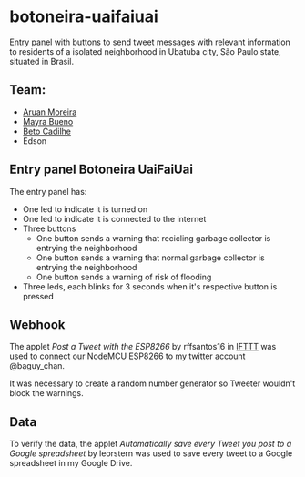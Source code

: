 # botoneira-uaifaiuai
Entry panel with buttons to send tweet messages with relevant information to residents of a isolated neighborhood in Ubatuba city, São Paulo state, situated in Brasil.

## Team:
- [Aruan Moreira](aruanmoraes@gmail.com)
- [Mayra Bueno](https://github.com/baguy)
- [Beto Cadilhe](https://github.com/cadilhe)
- Edson

## Entry panel Botoneira UaiFaiUai
The entry panel has:
- One led to indicate it is turned on
- One led to indicate it is connected to the internet
- Three buttons
  - One button sends a warning that recicling garbage collector is entrying the neighborhood
  - One button sends a warning that normal garbage collector is entrying the neighborhood
  - One button sends a warning of risk of flooding
- Three leds, each blinks for 3 seconds when it's respective button is pressed

## Webhook
The applet _Post a Tweet with the ESP8266_ by rffsantos16 in [IFTTT](https://ifttt.com/) was used to connect our NodeMCU ESP8266 to my twitter account @baguy_chan.

It was necessary to create a random number generator so Tweeter wouldn't block the warnings.

## Data
To verify the data, the applet _Automatically save every Tweet you post to a Google spreadsheet_ by leorstern was used to save every tweet to a Google spreadsheet in my Google Drive.
